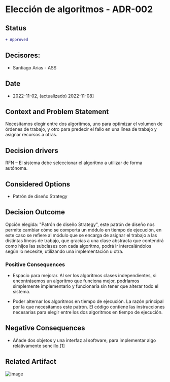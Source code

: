 # Elección de algoritmos - ADR-002

## Status

```diff
+ Approved
```

## Decisores:

* Santiago Arias - ASS

## Date

* 2022-11-02, (actualizado) 2022-11-08]

## Context and Problem Statement

Necesitamos elegir entre dos algoritmos, uno para optimizar el volumen de órdenes de trabajo, y otro para predecir el fallo en una línea de trabajo y asignar recursos a otras.

## Decision drivers

RFN – El sistema debe seleccionar el algoritmo a utilizar de forma autónoma.

## Considered Options

* Patrón de diseño Strategy

## Decision Outcome

Opción elegida: "Patrón de diseño Strategy", este patrón de diseño nos permite cambiar cómo se comporta un módulo en tiempo de ejecución, en este caso se refiere al módulo que se encarga de asignar el trabajo a las distintas líneas de trabajo, que gracias a una clase abstracta que contendrá como hijos las subclases con cada algoritmo, podrá ir intercalándolos según lo necesite, utilizando una implementación u otra.

### Positive Consequences

* Espacio para mejorar. Al ser los algoritmos clases independientes, si encontrásemos un algoritmo que funciona mejor, podríamos simplemente implementarlo y funcionaría sin tener que alterar todo el sistema. 

* Poder alternar los algoritmos en tiempo de ejecución. La razón principal por la que necesitamos este patrón. El código contiene las instrucciones necesarias para elegir entre los dos algoritmos en tiempo de ejecución.

## Negative Consequences

* Añade dos objetos y una interfaz al software, para implementar algo relativamente sencillo.[1]

## Related Artifact

![image](https://user-images.githubusercontent.com/103439723/201759793-7262acd7-3ea3-4b2a-9694-28a662348ca5.png)
